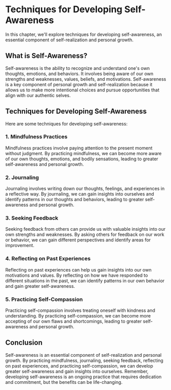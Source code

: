 # Techniques for Developing Self-Awareness

In this chapter, we'll explore techniques for developing self-awareness, an essential component of self-realization and personal growth.

What is Self-Awareness?
-----------------------

Self-awareness is the ability to recognize and understand one's own thoughts, emotions, and behaviors. It involves being aware of our own strengths and weaknesses, values, beliefs, and motivations. Self-awareness is a key component of personal growth and self-realization because it allows us to make more intentional choices and pursue opportunities that align with our authentic selves.

Techniques for Developing Self-Awareness
----------------------------------------

Here are some techniques for developing self-awareness:

### 1. Mindfulness Practices

Mindfulness practices involve paying attention to the present moment without judgment. By practicing mindfulness, we can become more aware of our own thoughts, emotions, and bodily sensations, leading to greater self-awareness and personal growth.

### 2. Journaling

Journaling involves writing down our thoughts, feelings, and experiences in a reflective way. By journaling, we can gain insights into ourselves and identify patterns in our thoughts and behaviors, leading to greater self-awareness and personal growth.

### 3. Seeking Feedback

Seeking feedback from others can provide us with valuable insights into our own strengths and weaknesses. By asking others for feedback on our work or behavior, we can gain different perspectives and identify areas for improvement.

### 4. Reflecting on Past Experiences

Reflecting on past experiences can help us gain insights into our own motivations and values. By reflecting on how we have responded to different situations in the past, we can identify patterns in our own behavior and gain greater self-awareness.

### 5. Practicing Self-Compassion

Practicing self-compassion involves treating oneself with kindness and understanding. By practicing self-compassion, we can become more accepting of our own flaws and shortcomings, leading to greater self-awareness and personal growth.

Conclusion
----------

Self-awareness is an essential component of self-realization and personal growth. By practicing mindfulness, journaling, seeking feedback, reflecting on past experiences, and practicing self-compassion, we can develop greater self-awareness and gain insights into ourselves. Remember, developing self-awareness is an ongoing practice that requires dedication and commitment, but the benefits can be life-changing.
